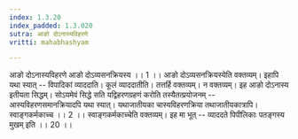 ```yaml
---
index: 1.3.20
index_padded: 1.3.020
sutra: आङो दोऽनास्यविहरणे
vritti: mahabhashyam

---
```

 आङो दोऽनास्यविहरणे आङो दोऽव्यसनक्रियस्य ।। 1 ।। आङो दोऽव्यसनक्रियस्येति वक्तव्यम्। इहापि यथा स्यात् -- विपादिकां व्याददाति। कूलं व्याददातीति। तत्तर्हि वक्तव्यम्। न वक्तव्यम्। इह आङो दोऽनास्य इतीयता सिद्धम्। सोऽयमेवं सिद्धे सति यद्विहरणग्रहणं करोति तस्यैतत्प्रयोजनम् -- आस्यविहरणसमानक्रियादपि यथा स्यात्। यथाजातीयका चास्यविहरणक्रिया तथाजातीयकात्रापि। स्वाङ्गकर्मकाच्च ।। 2 ।। स्वाङ्गकर्मकाच्चेति वक्तव्यम्। इह मा भूत् -- व्याददते पिपीलिकाः पतङ्गस्य मुखम् इति ।। 20 ।। 